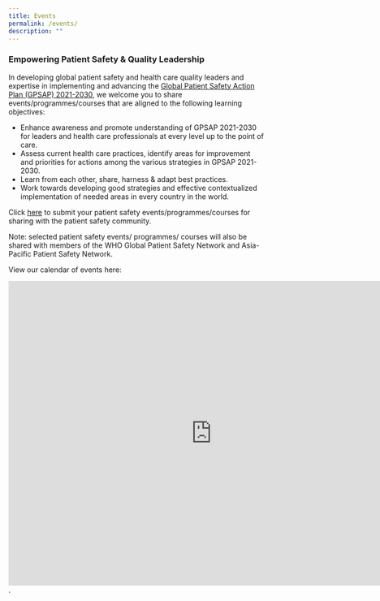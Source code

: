 ```yaml
---
title: Events
permalink: /events/
description: ""
---
```

### Empowering Patient Safety &amp; Quality Leadership
      
In developing global patient safety and health care quality leaders and expertise in implementing and advancing the [Global Patient Safety Action Plan (GPSAP) 2021-2030]((https://www.who.int/teams/integrated-health-services/patient-safety/policy/global-patient-safety-action-plan)), we welcome you to share events/programmes/courses that are aligned to  the following learning objectives:

* Enhance awareness and promote understanding of GPSAP 2021-2030 for leaders and health care professionals at every level up to the point of care.
*   Assess current health care practices, identify areas for improvement and priorities for actions among the various strategies in GPSAP 2021-2030.
*   Learn from each other, share, harness &amp; adapt best practices.
*   Work towards developing good strategies and effective contextualized implementation of needed areas in every country in the world. 

Click [here](https://form.gov.sg/64536d86f7b4ae0012e5ee1f) to submit your patient safety events/programmes/courses for sharing with the patient safety community.

Note: selected patient safety events/ programmes/ courses will also be shared with members of the WHO Global Patient Safety Network and Asia-Pacific Patient Safety Network.

View our calendar of events here:
<iframe scrolling="no" frameborder="0" height="600" width="800" style="border: 0" src="https://calendar.google.com/calendar/embed?src=singhealth.ipsq%40gmail.com&amp;ctz=Asia%2FSingapore"></iframe>.